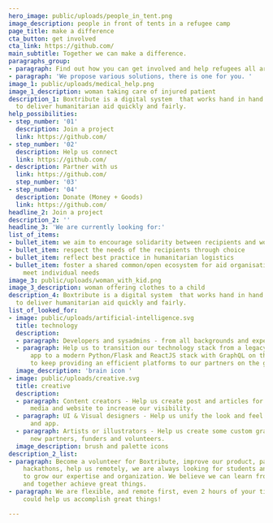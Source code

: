 ```yaml
---
hero_image: public/uploads/people_in_tent.png
image_description: people in front of tents in a refugee camp
page_title: make a difference
cta_button: get involved
cta_link: https://github.com/
main_subtitle: Together we can make a difference.
paragraphs_group:
- paragraph: Find out how you can get involved and help refugees all around the world.
- paragraph: 'We propose various solutions, there is one for you. '
image_1: public/uploads/medical_help.png
image_1_description: woman taking care of injured patient
description_1: Boxtribute is a digital system  that works hand in hand with our partners
  to deliver humanitarian aid quickly and fairly.
help_possibilities:
- step_number: '01'
  description: Join a project
  link: https://github.com/
- step_number: '02'
  description: Help us connect
  link: https://github.com/
- description: Partner with us
  link: https://github.com/
  step_number: '03'
- step_number: '04'
  description: Donate (Money + Goods)
  link: https://github.com/
headline_2: Join a project
description_2: ''
headline_3: 'We are currently looking for:'
list_of_items:
- bullet_item: we aim to encourage solidarity between recipients and workers
- bullet_item: respect the needs of the recipients through choice
- bullet_item: reflect best practice in humanitarian logistics
- bullet_item: foster a shared common/open ecosystem for aid organisations to better
    meet individual needs
image_3: public/uploads/woman_with_kid.png
image_3_description: woman offering clothes to a child
description_4: Boxtribute is a digital system  that works hand in hand with our partners
  to deliver humanitarian aid quickly and fairly.
list_of_looked_for:
- image: public/uploads/artificial-intelligence.svg
  title: technology
  description:
  - paragraph: Developers and sysadmins - from all backgrounds and experience levels
  - paragraph: Help us to transition our technology stack from a legacy PHP/Smarty
      app to a modern Python/Flask and ReactJS stack with GraphQL on the data layer,
      to keep providing an efficient platforms to our partners on the ground.
  image_description: 'brain icon '
- image: public/uploads/creative.svg
  title: creative
  description:
  - paragraph: Content creators - Help us create post and articles for our social
      media and website to increase our visibility.
  - paragraph: UI & Visual designers - Help us unify the look and feel of our website
      and app.
  - paragraph: Artists or illustrators - Help us create some custom graphics to attract
      new partners, funders and volunteers.
  image_description: brush and palette icons
description_2_list:
- paragraph: Become a volunteer for Boxtribute, improve our product, participate to
    hackathons, help us remotely, we are always looking for students and professionals
    to grow our expertise and organization. We believe we can learn from each other
    and together achieve great things.
- paragraph: We are flexible, and remote first, even 2 hours of your time per week
    could help us accomplish great things!

---
```

